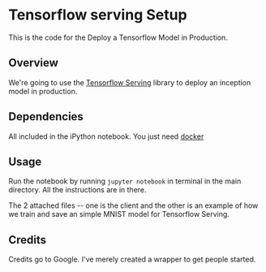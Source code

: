 # Tensorflow serving Setup
This is the code for the Deploy a Tensorflow Model in Production.

## Overview
We're going to use the [Tensorflow Serving](https://tensorflow.github.io/serving/) library to deploy an inception model in production. 

## Dependencies

All included in the iPython notebook. You just need [docker](https://www.docker.com/)

## Usage

Run the notebook by running `jupyter notebook` in terminal in the main directory. All the instructions are in there. 

The 2 attached files -- one is the client and the other is an example of how we train and save an simple MNIST model for Tensorflow Serving.  

## Credits

Credits go to Google. I've merely created a wrapper to get people started.
